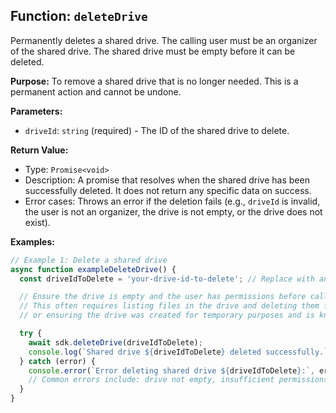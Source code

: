 ## Function: `deleteDrive`

Permanently deletes a shared drive. The calling user must be an organizer of the shared drive. The shared drive must be empty before it can be deleted.

**Purpose:**
To remove a shared drive that is no longer needed. This is a permanent action and cannot be undone.

**Parameters:**
- `driveId`: `string` (required) - The ID of the shared drive to delete.

**Return Value:**
- Type: `Promise<void>`
- Description: A promise that resolves when the shared drive has been successfully deleted. It does not return any specific data on success.
- Error cases: Throws an error if the deletion fails (e.g., `driveId` is invalid, the user is not an organizer, the drive is not empty, or the drive does not exist).

**Examples:**
```typescript
// Example 1: Delete a shared drive
async function exampleDeleteDrive() {
  const driveIdToDelete = 'your-drive-id-to-delete'; // Replace with an actual drive ID

  // Ensure the drive is empty and the user has permissions before calling.
  // This often requires listing files in the drive and deleting them first,
  // or ensuring the drive was created for temporary purposes and is known to be empty.

  try {
    await sdk.deleteDrive(driveIdToDelete);
    console.log(`Shared drive ${driveIdToDelete} deleted successfully.`);
  } catch (error) {
    console.error(`Error deleting shared drive ${driveIdToDelete}:`, error);
    // Common errors include: drive not empty, insufficient permissions.
  }
}
```
